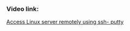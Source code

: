 ### Video link:

[Access Linux server remotely using ssh- putty](https://www.youtube.com/watch?v=5q6_w5Dk4UE&list=PL0tP8lerTbX3eUtBFS0Ir4_aFqKuXWjYZ&index=4)